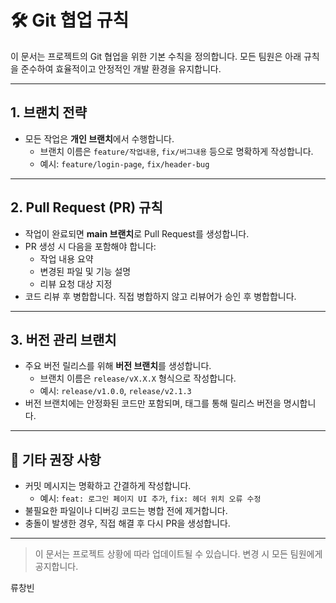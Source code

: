 # 🛠️ Git 협업 규칙

이 문서는 프로젝트의 Git 협업을 위한 기본 수칙을 정의합니다. 모든 팀원은 아래 규칙을 준수하여 효율적이고 안정적인 개발 환경을 유지합니다.

---

## 1. 브랜치 전략

- 모든 작업은 **개인 브랜치**에서 수행합니다.
  - 브랜치 이름은 `feature/작업내용`, `fix/버그내용` 등으로 명확하게 작성합니다.
  - 예시: `feature/login-page`, `fix/header-bug`

---

## 2. Pull Request (PR) 규칙

- 작업이 완료되면 **main 브랜치**로 Pull Request를 생성합니다.
- PR 생성 시 다음을 포함해야 합니다:
  - 작업 내용 요약
  - 변경된 파일 및 기능 설명
  - 리뷰 요청 대상 지정
- 코드 리뷰 후 병합합니다. 직접 병합하지 않고 리뷰어가 승인 후 병합합니다.

---

## 3. 버전 관리 브랜치

- 주요 버전 릴리스를 위해 **버전 브랜치**를 생성합니다.
  - 브랜치 이름은 `release/vX.X.X` 형식으로 작성합니다.
  - 예시: `release/v1.0.0`, `release/v2.1.3`
- 버전 브랜치에는 안정화된 코드만 포함되며, 태그를 통해 릴리스 버전을 명시합니다.

---

## 📌 기타 권장 사항

- 커밋 메시지는 명확하고 간결하게 작성합니다.
  - 예시: `feat: 로그인 페이지 UI 추가`, `fix: 헤더 위치 오류 수정`
- 불필요한 파일이나 디버깅 코드는 병합 전에 제거합니다.
- 충돌이 발생한 경우, 직접 해결 후 다시 PR을 생성합니다.

---

> 이 문서는 프로젝트 상황에 따라 업데이트될 수 있습니다. 변경 시 모든 팀원에게 공지합니다.

류창빈